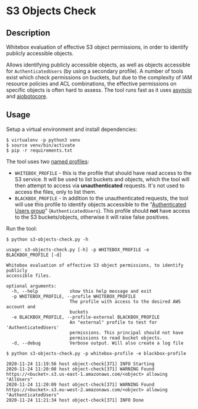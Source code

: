 # S3 Objects Check

## Description

Whitebox evaluation of effective S3 object permissions, in order to identify publicly accessible objects.

Allows identifying publicly accessible objects, as well as objects accessible for `AuthenticatedUsers` (by using a secondary profile). 
A number of tools exist which check permissions on buckets, but due to the complexity of IAM resource policies and ACL combinations, the effective permissions on specific objects is often hard to assess.
The tool runs fast as it uses [asyncio](https://docs.python.org/3/library/asyncio.html) and [aiobotocore](https://github.com/aio-libs/aiobotocore).

## Usage

Setup a virtual environment and install dependencies:

```shell script
$ virtualenv -p python3 venv
$ source venv/bin/activate
$ pip -r requirements.txt
```

The tool uses two [named profiles](https://docs.aws.amazon.com/cli/latest/userguide/cli-configure-profiles.html):
- `WHITEBOX_PROFILE` - this is the profile that should have read access to the S3 service. It will be used to list buckets and objects, which the tool will then attempt to access via **unauthenticated** requests. It's not used to access the files, only to list them.
- `BLACKBOX_PROFILE` - in addition to the unauthenticated requests, the tool will use this profile to identify objects accessible to the "[Authenticated Users group](https://docs.aws.amazon.com/AmazonS3/latest/dev/acl-overview.html#specifying-grantee-predefined-groups)" (`AuthenticatedUsers`). This profile should **not** have access to the S3 buckets/objects, otherwise it will raise false positives.

Run the tool:

```shell script
$ python s3-objects-check.py -h                                                                                        

usage: s3-objects-check.py [-h] -p WHITEBOX_PROFILE -e BLACKBOX_PROFILE [-d]

Whitebox evaluation of effective S3 object permissions, to identify publicly
accessible files.

optional arguments:
  -h, --help            show this help message and exit
  -p WHITEBOX_PROFILE, --profile WHITEBOX_PROFILE
                        The profile with access to the desired AWS account and
                        buckets
  -e BLACKBOX_PROFILE, --profile-external BLACKBOX_PROFILE
                        An "external" profile to test for 'AuthenticatedUsers'
                        permissions. This principal should not have
                        permissions to read bucket objects.
  -d, --debug           Verbose output. Will also create a log file

$ python s3-objects-check.py -p whitebox-profile -e blackbox-profile                                                                                        

2020-11-24 11:19:56 host object-check[371] INFO Starting
2020-11-24 11:20:08 host object-check[371] WARNING Found https://<bucket>.s3.us-east-1.amazonaws.com/<object> allowing "AllUsers"
2020-11-24 11:20:09 host object-check[371] WARNING Found https://<bucket>.s3.eu-west-2.amazonaws.com/<object> allowing "AuthenticatedUsers"
2020-11-24 11:21:34 host object-check[371] INFO Done
```
